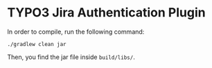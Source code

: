 # TYPO3 Jira Authentication Plugin

In order to compile, run the following command:

`
./gradlew clean jar
`

Then, you find the jar file inside `build/libs/`.